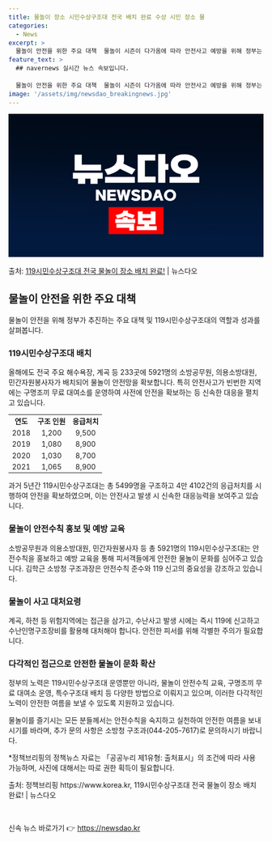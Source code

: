 ```yaml
---
title: 물놀이 장소 시민수상구조대 전국 배치 완료 수상 시민 장소 물
categories:
  - News
excerpt: >
  물놀이 안전을 위한 주요 대책  물놀이 시즌이 다가옴에 따라 안전사고 예방을 위해 정부는 다양한 대책을 마련…
feature_text: >
  ## navernews 실시간 뉴스 속보입니다.

  물놀이 안전을 위한 주요 대책  물놀이 시즌이 다가옴에 따라 안전사고 예방을 위해 정부는 다양한 대책을 마련…
image: '/assets/img/newsdao_breakingnews.jpg'
---
```


![뉴스다오 속보](/assets/img/newsdao_breakingnews.jpg)

<p>출처: <a href="https://newsdao.kr/4595" rel="dofollow">119시민수상구조대 전국 물놀이 장소 배치 완료!</a> | 뉴스다오</p>

<h2 data-ke-size="size26">물놀이 안전을 위한 주요 대책</h2>
<p data-ke-size="size16">물놀이 안전을 위해 정부가 추진하는 주요 대책 및 119시민수상구조대의 역할과 성과를 살펴봅니다.</p>

<h3>119시민수상구조대 배치</h3>
<p data-ke-size="size16">올해에도 전국 주요 해수욕장, 계곡 등 233곳에 5921명의 소방공무원, 의용소방대원, 민간자원봉사자가 배치되어 물놀이 안전망을 확보합니다. 특히 안전사고가 빈번한 지역에는 구명조끼 무료 대여소를 운영하여 사전에 안전을 확보하는 등 신속한 대응을 펼치고 있습니다.</p>

<table>
	<tr>
	    <td style="text-align: center; height: 17px;"><b>연도</b></td>
	    <td style="text-align: center; height: 17px;"><b>구조 인원</b></td>
	    <td style="text-align: center; height: 17px;"><b>응급처치</b></td>
	</tr>
	<tr>
	    <td style="text-align: center; height: 17px;">2018</td>
	    <td style="text-align: center; height: 17px;">1,200</td>
	    <td style="text-align: center; height: 17px;">9,500</td>
	</tr>
	<tr>
	    <td style="text-align: center; height: 17px;">2019</td>
	    <td style="text-align: center; height: 17px;">1,080</td>
	    <td style="text-align: center; height: 17px;">8,900</td>
	</tr>
	<tr>
	    <td style="text-align: center; height: 17px;">2020</td>
	    <td style="text-align: center; height: 17px;">1,030</td>
	    <td style="text-align: center; height: 17px;">8,700</td>
	</tr>
	<tr>
	    <td style="text-align: center; height: 17px;">2021</td>
	    <td style="text-align: center; height: 17px;">1,065</td>
	    <td style="text-align: center; height: 17px;">8,900</td>
	</tr>
</table>
<p data-ke-size="size16">과거 5년간 119시민수상구조대는 총 5499명을 구조하고 4만 4102건의 응급처치를 시행하여 안전을 확보하였으며, 이는 안전사고 발생 시 신속한 대응능력을 보여주고 있습니다.</p>

<h3>물놀이 안전수칙 홍보 및 예방 교육</h3>
<p data-ke-size="size16">소방공무원과 의용소방대원, 민간자원봉사자 등 총 5921명의 119시민수상구조대는 안전수칙을 홍보하고 예방 교육을 통해 피서객들에게 안전한 물놀이 문화를 심어주고 있습니다. 김학근 소방청 구조과장은 안전수칙 준수와 119 신고의 중요성을 강조하고 있습니다.</p>

<h3>물놀이 사고 대처요령</h3>
<p data-ke-size="size16">계곡, 하천 등 위험지역에는 접근을 삼가고, 수난사고 발생 시에는 즉시 119에 신고하고 수난인명구조장비를 활용해 대처해야 합니다. 안전한 피서를 위해 각별한 주의가 필요합니다.</p>

<h3>다각적인 접근으로 안전한 물놀이 문화 확산</h3>
<p data-ke-size="size16">정부의 노력은 119시민수상구조대 운영뿐만 아니라, 물놀이 안전수칙 교육, 구명조끼 무료 대여소 운영, 특수구조대 배치 등 다양한 방법으로 이뤄지고 있으며, 이러한 다각적인 노력이 안전한 여름을 보낼 수 있도록 지원하고 있습니다.</p>

<p data-ke-size="size16">물놀이를 즐기시는 모든 분들께서는 안전수칙을 숙지하고 실천하여 안전한 여름을 보내시기를 바라며, 추가 문의 사항은 소방청 구조과(044-205-7617)로 문의하시기 바랍니다.</p>

<p data-ke-size="size16">*정책브리핑의 정책뉴스 자료는 「공공누리 제1유형: 출처표시」의 조건에 따라 사용 가능하며, 사진에 대해서는 따로 권한 획득이 필요합니다.</p>
<p data-ke-size="size16">출처: 정책브리핑 https://www.korea.kr, 119시민수상구조대 전국 물놀이 장소 배치 완료! | 뉴스다오</p>
<p data-ke-size="size16">&nbsp;</p> 

신속 뉴스 바로가기 👉 <a href="https://newsdao.kr" rel="dofollow">https://newsdao.kr</a>


